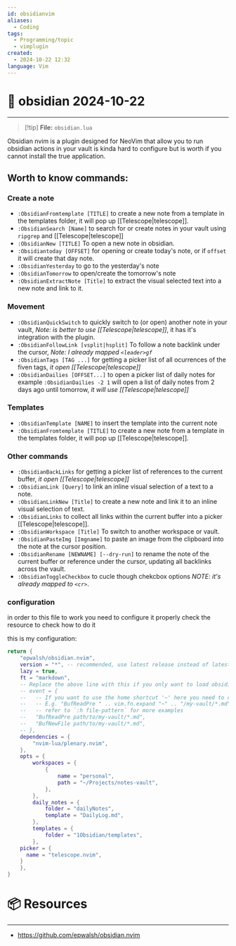 ```yaml
---
id: obsidianvim
aliases:
  - Coding
tags:
  - Programming/topic
  - vimplugin
created:
  - 2024-10-22 12:32
language: Vim
---
```


# 📃 obsidian 2024-10-22

---
> [!tip] **File:** `obsidian.lua`

Obsidian nvim is a plugin designed for NeoVim that allow you to run obsidian actions in your vault is kinda hard to configure but is worth if you cannot install the true application.


## Worth to know commands:

### Create a note
- `:ObsidianFromtemplate [TITLE]` to create a new note from a template in the templates folder, it will pop up [[Telescope|telescope]].
- `:ObsidianSearch [Name]` to search for or create notes in your vault using `ripgrep` and [[Telescope|telescope]]
- `:ObsidianNew [TITLE]` To open a new note in obsidian.
- `:Obsidiantoday [OFFSET]` for opening or create today's note, or if `offset` it will create that day note.
- `:ObsidianYesterday` to go to the yesterday's note
- `:ObsidianTomorrow` to open/create the tomorrow's note
- `:ObsidianExtractNote [Title]` to extract the visual selected text into a new note and link to it.

### Movement
- `:ObsidianQuickSwitch` to quickly switch to (or open) another note in your vault, *Note: is better to use [[Telescope|telescope]]*, it has it's integration with the plugin.
- `:ObsidianFollowLink [vsplit|hsplit]` To follow a note backlink under the cursor, *Note: I already mapped `<leader>gf`*
- `:ObsidianTags [TAG ...]` for getting a picker list of all ocurrences of the fiven tags, *it open [[Telescope|telescope]]*
- `:ObsidianDailies [OFFSET...]` to open a picker list of daily notes for example `:ObsidianDailies -2 1` will open a list of daily notes from 2 days ago until tomorrow, *it will use [[Telescope|telescope]]*

### Templates
- `:ObsidianTemplate [NAME]` to insert the template into the current note
- `:ObsidianFromtemplate [TITLE]` to create a new note from a template in the templates folder, it will pop up [[Telescope|telescope]].

### Other commands
- `:ObsidianBackLinks` for getting a picker list of references to the current buffer, *it open [[Telescope|telescope]]*
- `:ObsidianLink [Query]` to link an inline visual selection of a text to a note.
- `:ObsidianLinkNew [Title]` to create a new note and link it to an inline visual selection of text.
- `:ObsidianLinks` to collect all links within the current buffer into a picker [[Telescope|telescope]].
- `:ObsidianWorkspace [Title]` To switch to another workspace or vault.
- `:ObsidianPasteImg [Imgname]` to paste an image from the clipboard into the note at the cursor position.
- `:ObsidianRename [NEWNAME] [--dry-run]` to rename the note of the current buffer or reference under the cursor, updating all backlinks across the vault.
- `:ObsidianToggleCheckbox` to cucle though chekcbox options *NOTE: it's already mapped to `<cr>`*.


### configuration

in order to this file to work you need to configure it properly check the resource to check how to do it

this is my configuration:
```lua
return {
	"epwalsh/obsidian.nvim",
	version = "*", -- recommended, use latest release instead of latest commit
	lazy = true,
	ft = "markdown",
	-- Replace the above line with this if you only want to load obsidian.nvim for markdown files in your vault:
	-- event = {
	--   -- If you want to use the home shortcut '~' here you need to call 'vim.fn.expand'.
	--   -- E.g. "BufReadPre " .. vim.fn.expand "~" .. "/my-vault/*.md"
	--   -- refer to `:h file-pattern` for more examples
	--   "BufReadPre path/to/my-vault/*.md",
	--   "BufNewFile path/to/my-vault/*.md",
	-- },
	dependencies = {
		"nvim-lua/plenary.nvim",
	},
	opts = {
		workspaces = {
			{
				name = "personal",
				path = "~/Projects/notes-vault",
			},
		},
		daily_notes = {
			folder = "dailyNotes",
			template = "DailyLog.md",
		},
		templates = {
			folder = "1Obsidian/templates",
		},
    picker = {
      name = "telescope.nvim",
    }
	},
}
```


# 📦 Resources
---
- https://github.com/epwalsh/obsidian.nvim
